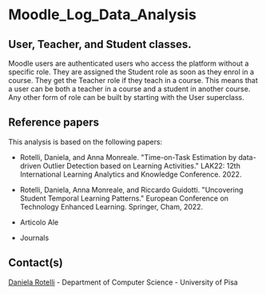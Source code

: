 # Moodle_Log_Data_Analysis

## User, Teacher, and Student classes.
Moodle users are authenticated users who access the platform without a specific role. They are assigned the Student role as soon as they enrol in a course. They get the Teacher role if they teach in a course. 
This means that a user can be both a teacher in a course and a student in another course.
Any other form of role can be built by starting with the User superclass.


## Reference papers
This analysis is based on the following papers:

- Rotelli, Daniela, and Anna Monreale. "Time-on-Task Estimation by data-driven Outlier Detection based on Learning Activities." LAK22: 12th International Learning Analytics and Knowledge Conference. 2022.

- Rotelli, Daniela, Anna Monreale, and Riccardo Guidotti. "Uncovering Student Temporal Learning Patterns." European Conference on Technology Enhanced Learning. Springer, Cham, 2022.

- Articolo Ale

- Journals


## Contact(s)
[Daniela Rotelli](mailto:daniela.rotelli@phd.unipi.it) - Department of Computer Science - University of Pisa
